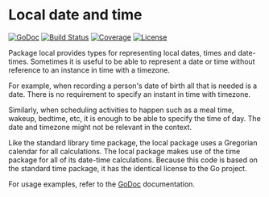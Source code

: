 # Local date and time

[![GoDoc](https://godoc.org/github.com/spkg/local?status.svg)](https://godoc.org/github.com/spkg/local)
[![Build Status](https://travis-ci.org/spkg/local.svg?branch=master)](https://travis-ci.org/spkg/local)
[![Coverage](http://gocover.io/_badge/github.com/spkg/local)](http://gocover.io/github.com/spkg/local)
[![License](https://img.shields.io/badge/license-BSD-green.svg)](https://raw.githubusercontent.com/spkg/local/master/LICENSE.md)

Package local provides types for representing local dates, times and date-times.
Sometimes it is useful to be able to represent a date or time without reference
to an instance in time with a timezone.

For example, when recording a person's date of birth all that is needed is a date.
There is no requirement to specify an instant in time with timezone.

Similarly, when scheduling activities to happen such as a meal time, wakeup,
bedtime, etc, it is enough to be able to specify the time of day. The date and
timezone might not be relevant in the context.

Like the standard library time package, the local package uses a Gregorian calendar
for all calculations. The local package makes use of the time package for all
of its date-time calculations. Because this code is based on the standard time package,
it has the identical license to the Go project.

For usage examples, refer to the [GoDoc](https://godoc.org/github.com/spkg/local) documentation.

